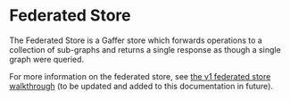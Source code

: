# Federated Store

The Federated Store is a Gaffer store which forwards operations to a collection of sub-graphs and returns a single response as though a single graph were queried.

For more information on the federated store, see [the v1 federated store walkthrough](https://gchq.github.io/gaffer-doc/v1docs/getting-started/developer-guide/federatedstore.html) (to be updated and added to this documentation in future).